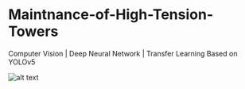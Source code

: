 # Maintnance-of-High-Tension-Towers
Computer Vision | Deep Neural Network | Transfer Learning Based on YOLOv5

![alt text](https://www.wsp.com/-/media/Project/LATAM/Image/thn-Southwest-Reinforcement-Colombia.png)

